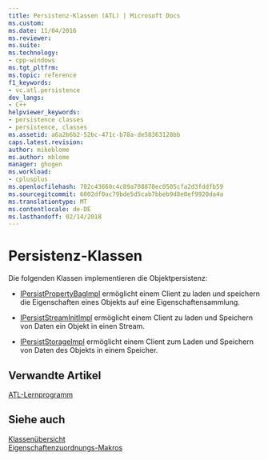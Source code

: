 ```yaml
---
title: Persistenz-Klassen (ATL) | Microsoft Docs
ms.custom: 
ms.date: 11/04/2016
ms.reviewer: 
ms.suite: 
ms.technology:
- cpp-windows
ms.tgt_pltfrm: 
ms.topic: reference
f1_keywords:
- vc.atl.persistence
dev_langs:
- C++
helpviewer_keywords:
- persistence classes
- persistence, classes
ms.assetid: a6a2b6b2-52bc-471c-b78a-de58363128bb
caps.latest.revision: 
author: mikeblome
ms.author: mblome
manager: ghogen
ms.workload:
- cplusplus
ms.openlocfilehash: 702c43660c4c89a708870ec0505cfa2d3fddfb59
ms.sourcegitcommit: 6002df0ac79bde5d5cab7bbeb9d8e0ef9920da4a
ms.translationtype: MT
ms.contentlocale: de-DE
ms.lasthandoff: 02/14/2018
---
```

# <a name="persistence-classes"></a>Persistenz-Klassen
Die folgenden Klassen implementieren die Objektpersistenz:  
  
-   [IPersistPropertyBagImpl](../atl/reference/ipersistpropertybagimpl-class.md) ermöglicht einem Client zu laden und speichern die Eigenschaften eines Objekts auf eine Eigenschaftensammlung.  
  
-   [IPersistStreamInitImpl](../atl/reference/ipersiststreaminitimpl-class.md) ermöglicht einem Client zu laden und Speichern von Daten ein Objekt in einen Stream.  
  
-   [IPersistStorageImpl](../atl/reference/ipersiststorageimpl-class.md) ermöglicht einem Client zum Laden und Speichern von Daten des Objekts in einem Speicher.  
  
## <a name="related-articles"></a>Verwandte Artikel  
 [ATL-Lernprogramm](../atl/active-template-library-atl-tutorial.md)  
  
## <a name="see-also"></a>Siehe auch  
 [Klassenübersicht](../atl/atl-class-overview.md)   
 [Eigenschaftenzuordnungs-Makros](../atl/reference/property-map-macros.md)

